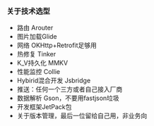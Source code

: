 ### 关于技术选型

* 路由 Arouter
* 图片加载Glide
* 网络  OKHttp+Retrofit足够用
* 热修复 Tinker
* K_V持久化 MMKV
* 性能监控 Collie
* Hybirid混合开发 Jsbridge
* 推送：任何一个三方或者自己接入厂商
* 数据解析 Gson，不要用fastjson垃圾
* 开发框架JetPack包
* 关于版本管理，最后一位留给自己用，非业务向
 